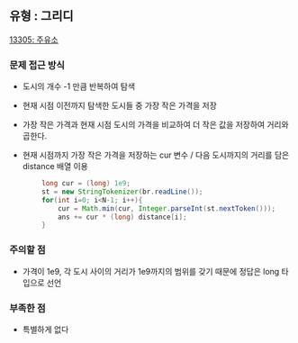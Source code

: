 ## 유형 : 그리디
[13305: 주유소](https://www.acmicpc.net/problem/13305)

### 문제 접근 방식
  - 도시의 개수 -1 만큼 반복하여 탐색
  - 현재 시점 이전까지 탐색한 도시들 중 가장 작은 가격을 저장
  - 가장 작은 가격과 현재 시점 도시의 가격을 비교하여 더 작은 값을 저장하여 거리와 곱한다.

  - 현재 시점까지 가장 작은 가격을 저장하는 cur 변수 / 다음 도시까지의 거리를 담은 distance 배열 이용
``` Java
        long cur = (long) 1e9;
        st = new StringTokenizer(br.readLine());
        for(int i=0; i<N-1; i++){
            cur = Math.min(cur, Integer.parseInt(st.nextToken()));
            ans += cur * (long) distance[i];
        }
```

### 주의할 점
  - 가격이 1e9, 각 도시 사이의 거리가 1e9까지의 범위를 갖기 때문에 정답은 long 타입으로 선언

### 부족한 점
  - 특별하게 없다
